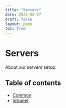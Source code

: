 ```yaml
---
title: "Servers"
date: 2021-05-27
draft: false
layout: page
toc: true
---
```


# Servers
About our servers setup.

## Table of contents

- [Common](/infrastructure/common.md)
- [Intranet](/infrastructure/intranet.md)

